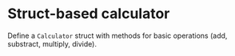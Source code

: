 # Struct-based calculator

Define a `Calculator` struct with methods for basic operations (add, substract, multiply, divide).